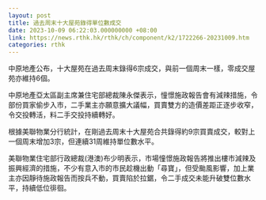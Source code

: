 ```yaml
---
layout: post
title: 過去周末十大屋苑錄得單位數成交
date: 2023-10-09 06:22:03.000000000 +08:00
link: https://news.rthk.hk/rthk/ch/component/k2/1722266-20231009.htm
categories: rthk
---
```


中原地產公布，十大屋苑在過去周末錄得6宗成交，與前一個周末一樣，零成交屋苑亦維持6個。

中原地產亞太區副主席兼住宅部總裁陳永傑表示，憧憬施政報告會有減辣措施，令部份買家偷步入市，二手業主亦願意擴大議幅，買賣雙方的造價差距正逐步收窄，令交投轉活，料二手交投持續轉好。

根據美聯物業分行統計，在剛過去周末十大屋苑合共錄得約9宗買賣成交，較對上一個周末增加3宗，但連續31周維持單位數水平。

美聯物業住宅部行政總裁(港澳)布少明表示，市場憧憬施政報告將推出樓市減辣及振興經濟的措施，不少有意入市的市民趁機出動「尋寶」，但受颱風影響，加上業主亦因靜待施政報告而按兵不動，買賣陷於拉鋸，令二手成交未能升破雙位數水平，持續低位徘徊。
